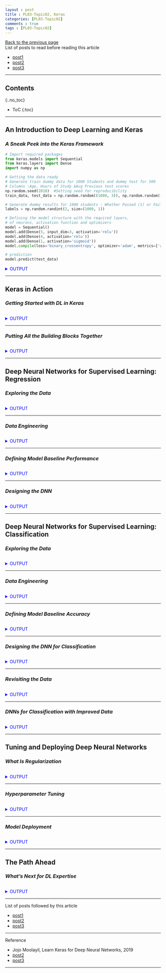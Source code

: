 ```yaml
---
layout : post
title : PL03-Topic02, Keras
categories: [PL03-Topic02]
comments : true
tags : [PL03-Topic02]
---
```

[Back to the previous page](https://userdyk-github.github.io/pl03/PL03-Libraries.html) <br>
List of posts to read before reading this article
- <a href='https://userdyk-github.github.io/'>post1</a>
- <a href='https://userdyk-github.github.io/'>post2</a>
- <a href='https://userdyk-github.github.io/'>post3</a>

---

## Contents
{:.no_toc}

* ToC
{:toc}

<hr class="division1">

## **An Introduction to Deep Learning and Keras**

### ***A Sneak Peek into the Keras Framework***

```python
# Import required packages 
from keras.models import Sequential
from keras.layers import Dense
import numpy as np

# Getting the data ready 
# Generate train dummy data for 1000 Students and dummy test for 500
# Columns :Age, Hours of Study &Avg Previous test scores 
np.random.seed(2018)  #Setting seed for reproducibility 
train_data, test_data = np.random.random((1000, 3)), np.random.random((500, 3))

# Generate dummy results for 1000 students : Whether Passed (1) or Failed (0) 
labels = np.random.randint(2, size=(1000, 1))

# Defining the model structure with the required layers, 
# of neurons, activation function and optimizers
model = Sequential() 
model.add(Dense(5, input_dim=3, activation='relu'))
model.add(Dense(4, activation='relu'))
model.add(Dense(1, activation='sigmoid'))
model.compile(loss='binary_crossentropy', optimizer='adam', metrics=['accuracy'])

# prediction
model.predict(test_data)
```
<details markdown="1">
<summary class='jb-small' style="color:blue">OUTPUT</summary>
<hr class='division3'>
```
array([[0.46861026],
       [0.5       ],
       [0.5       ],
       [0.4871366 ],
       [0.49903315],
       [0.49717814],
       [0.5       ],
       [0.5       ],
       [0.48589122],
       [0.5       ],
       [0.45769817],
       [0.4761914 ],
       [0.457347  ],
       [0.5       ],
       [0.5       ],
       [0.5       ],
       [0.5       ],
       [0.4494737 ],
       [0.5       ],
       [0.5       ],
       [0.5       ],
       [0.44512787],
       [0.5       ],
       [0.5       ],
       [0.5       ],
       [0.48044527],
       [0.47858024],
       [0.4603199 ],
       [0.45580456],
       [0.5       ],
       [0.4651043 ],
       [0.49338886],
       [0.4749441 ],
       [0.5       ],
       [0.49502167],
       [0.5       ],
       [0.47981036],
       [0.5       ],
       [0.5       ],
       [0.5       ],
       [0.5       ],
       [0.48544034],
       [0.48941973],
       [0.5       ],
       [0.48072588],
       [0.5       ],
       [0.5       ],
       [0.5       ],
       [0.45014045],
       [0.44670266],
       [0.5       ],
       [0.5       ],
       [0.48535347],
       [0.5       ],
       [0.5       ],
       [0.47732565],
       [0.5       ],
       [0.5       ],
       [0.5       ],
       [0.49381864],
       [0.5       ],
       [0.46737075],
       [0.4895167 ],
       [0.5       ],
       [0.5       ],
       [0.48813877],
       [0.4902516 ],
       [0.5       ],
       [0.49239618],
       [0.48788795],
       [0.5       ],
       [0.5       ],
       [0.5       ],
       [0.46241233],
       [0.5       ],
       [0.5       ],
       [0.47910354],
       [0.5       ],
       [0.5       ],
       [0.5       ],
       [0.4778831 ],
       [0.5       ],
       [0.4809639 ],
       [0.49061456],
       [0.5       ],
       [0.5       ],
       [0.5       ],
       [0.5       ],
       [0.4672264 ],
       [0.5       ],
       [0.5       ],
       [0.5       ],
       [0.5       ],
       [0.48984617],
       [0.5       ],
       [0.5       ],
       [0.5       ],
       [0.44785452],
       [0.44669122],
       [0.5       ],
       [0.45972908],
       [0.5       ],
       [0.4553304 ],
       [0.455316  ],
       [0.49323598],
       [0.4539035 ],
       [0.5       ],
       [0.47961783],
       [0.5       ],
       [0.5       ],
       [0.48219115],
       [0.5       ],
       [0.4614902 ],
       [0.5       ],
       [0.5       ],
       [0.5       ],
       [0.45767388],
       [0.5       ],
       [0.46886587],
       [0.5       ],
       [0.5       ],
       [0.4554451 ],
       [0.49468303],
       [0.4883898 ],
       [0.4869569 ],
       [0.5       ],
       [0.5       ],
       [0.5       ],
       [0.5       ],
       [0.5       ],
       [0.5       ],
       [0.5       ],
       [0.44213676],
       [0.5       ],
       [0.5       ],
       [0.5       ],
       [0.47811604],
       [0.5       ],
       [0.47985232],
       [0.5       ],
       [0.5       ],
       [0.4689154 ],
       [0.493751  ],
       [0.46989655],
       [0.47616476],
       [0.48950237],
       [0.5       ],
       [0.5       ],
       [0.5       ],
       [0.48598233],
       [0.4775344 ],
       [0.5       ],
       [0.45221633],
       [0.49905425],
       [0.5       ],
       [0.499446  ],
       [0.5       ],
       [0.46162453],
       [0.5       ],
       [0.47051904],
       [0.4691319 ],
       [0.5       ],
       [0.5       ],
       [0.5       ],
       [0.4740395 ],
       [0.45277733],
       [0.5       ],
       [0.4564892 ],
       [0.5       ],
       [0.5       ],
       [0.49884546],
       [0.46130854],
       [0.5       ],
       [0.5       ],
       [0.5       ],
       [0.5       ],
       [0.5       ],
       [0.5       ],
       [0.4926    ],
       [0.48179826],
       [0.5       ],
       [0.5       ],
       [0.5       ],
       [0.5       ],
       [0.5       ],
       [0.49798712],
       [0.5       ],
       [0.5       ],
       [0.45516366],
       [0.5       ],
       [0.5       ],
       [0.4920945 ],
       [0.5       ],
       [0.4598429 ],
       [0.5       ],
       [0.49746007],
       [0.5       ],
       [0.5       ],
       [0.5       ],
       [0.4860358 ],
       [0.49647668],
       [0.5       ],
       [0.49259648],
       [0.5       ],
       [0.5       ],
       [0.5       ],
       [0.5       ],
       [0.5       ],
       [0.43963608],
       [0.4893422 ],
       [0.5       ],
       [0.5       ],
       [0.5       ],
       [0.5       ],
       [0.5       ],
       [0.48110956],
       [0.5       ],
       [0.5       ],
       [0.47620666],
       [0.48131967],
       [0.5       ],
       [0.44337678],
       [0.5       ],
       [0.47810593],
       [0.5       ],
       [0.49771672],
       [0.5       ],
       [0.4850363 ],
       [0.5       ],
       [0.5       ],
       [0.5       ],
       [0.4728559 ],
       [0.5       ],
       [0.43829784],
       [0.5       ],
       [0.48699516],
       [0.47709987],
       [0.45873278],
       [0.5       ],
       [0.5       ],
       [0.46810988],
       [0.4423706 ],
       [0.45269522],
       [0.5       ],
       [0.5       ],
       [0.49126446],
       [0.5       ],
       [0.5       ],
       [0.5       ],
       [0.5       ],
       [0.45363984],
       [0.5       ],
       [0.4955496 ],
       [0.5       ],
       [0.5       ],
       [0.5       ],
       [0.5       ],
       [0.4812972 ],
       [0.4961452 ],
       [0.5       ],
       [0.5       ],
       [0.5       ],
       [0.5       ],
       [0.49168992],
       [0.5       ],
       [0.5       ],
       [0.5       ],
       [0.5       ],
       [0.5       ],
       [0.4809775 ],
       [0.49608806],
       [0.5       ],
       [0.5       ],
       [0.47963938],
       [0.44129932],
       [0.5       ],
       [0.49104202],
       [0.5       ],
       [0.5       ],
       [0.5       ],
       [0.5       ],
       [0.5       ],
       [0.46731406],
       [0.5       ],
       [0.4763571 ],
       [0.48989794],
       [0.5       ],
       [0.47873837],
       [0.48685396],
       [0.44853798],
       [0.5       ],
       [0.45057768],
       [0.5       ],
       [0.5       ],
       [0.5       ],
       [0.44581726],
       [0.5       ],
       [0.470196  ],
       [0.5       ],
       [0.5       ],
       [0.5       ],
       [0.48286352],
       [0.4708736 ],
       [0.5       ],
       [0.48428866],
       [0.49608368],
       [0.49180642],
       [0.49760553],
       [0.48642245],
       [0.5       ],
       [0.48359075],
       [0.5       ],
       [0.47129646],
       [0.5       ],
       [0.5       ],
       [0.5       ],
       [0.48513818],
       [0.5       ],
       [0.4847001 ],
       [0.5       ],
       [0.5       ],
       [0.5       ],
       [0.45158532],
       [0.5       ],
       [0.43724394],
       [0.5       ],
       [0.5       ],
       [0.5       ],
       [0.5       ],
       [0.5       ],
       [0.5       ],
       [0.5       ],
       [0.5       ],
       [0.5       ],
       [0.5       ],
       [0.5       ],
       [0.49842736],
       [0.5       ],
       [0.5       ],
       [0.5       ],
       [0.5       ],
       [0.5       ],
       [0.486489  ],
       [0.5       ],
       [0.48554513],
       [0.46738636],
       [0.46067977],
       [0.5       ],
       [0.49288484],
       [0.49808577],
       [0.5       ],
       [0.47935903],
       [0.5       ],
       [0.5       ],
       [0.49170375],
       [0.5       ],
       [0.48575062],
       [0.47335696],
       [0.4707052 ],
       [0.49207035],
       [0.49726796],
       [0.47241187],
       [0.5       ],
       [0.48718768],
       [0.5       ],
       [0.5       ],
       [0.48753804],
       [0.4469036 ],
       [0.48337868],
       [0.5       ],
       [0.5       ],
       [0.5       ],
       [0.5       ],
       [0.5       ],
       [0.5       ],
       [0.5       ],
       [0.5       ],
       [0.5       ],
       [0.48221645],
       [0.5       ],
       [0.5       ],
       [0.44933993],
       [0.48225254],
       [0.5       ],
       [0.5       ],
       [0.5       ],
       [0.5       ],
       [0.5       ],
       [0.5       ],
       [0.5       ],
       [0.5       ],
       [0.5       ],
       [0.5       ],
       [0.49955   ],
       [0.49696365],
       [0.5       ],
       [0.5       ],
       [0.4766759 ],
       [0.5       ],
       [0.5       ],
       [0.4987182 ],
       [0.5       ],
       [0.5       ],
       [0.5       ],
       [0.5       ],
       [0.48441914],
       [0.4998613 ],
       [0.49269322],
       [0.5       ],
       [0.5       ],
       [0.49953914],
       [0.45121452],
       [0.47463357],
       [0.5       ],
       [0.49355683],
       [0.49730018],
       [0.5       ],
       [0.45835817],
       [0.48800233],
       [0.5       ],
       [0.5       ],
       [0.5       ],
       [0.5       ],
       [0.482607  ],
       [0.5       ],
       [0.5       ],
       [0.47719622],
       [0.5       ],
       [0.5       ],
       [0.5       ],
       [0.5       ],
       [0.5       ],
       [0.47293794],
       [0.45628643],
       [0.4928253 ],
       [0.5       ],
       [0.5       ],
       [0.5       ],
       [0.49660018],
       [0.5       ],
       [0.5       ],
       [0.48088828],
       [0.4916831 ],
       [0.5       ],
       [0.5       ],
       [0.5       ],
       [0.5       ],
       [0.5       ],
       [0.5       ],
       [0.5       ],
       [0.5       ],
       [0.5       ],
       [0.5       ],
       [0.5       ],
       [0.5       ],
       [0.5       ],
       [0.5       ],
       [0.5       ],
       [0.4545645 ],
       [0.5       ],
       [0.5       ],
       [0.5       ],
       [0.5       ],
       [0.5       ],
       [0.48393992],
       [0.481249  ],
       [0.4806497 ],
       [0.5       ],
       [0.48546207],
       [0.5       ],
       [0.5       ],
       [0.5       ],
       [0.5       ],
       [0.5       ],
       [0.48384792],
       [0.43787992],
       [0.49809563],
       [0.44570938],
       [0.5       ],
       [0.5       ],
       [0.5       ],
       [0.5       ],
       [0.47671646],
       [0.4882306 ],
       [0.48982742],
       [0.5       ],
       [0.49670562],
       [0.5       ],
       [0.49662828],
       [0.49385524],
       [0.5       ],
       [0.5       ],
       [0.45512325],
       [0.5       ],
       [0.48274958],
       [0.5       ],
       [0.5       ],
       [0.5       ],
       [0.49668145],
       [0.5       ]], dtype=float32)
```
<hr class='division3'>
</details>

<hr class="division2">

## **Keras in Action**

### ***Getting Started with DL in Keras***

```python
```
<details markdown="1">
<summary class='jb-small' style="color:blue">OUTPUT</summary>
<hr class='division3'>
<hr class='division3'>
</details>

---

### ***Putting All the Building Blocks Together***

```python
```
<details markdown="1">
<summary class='jb-small' style="color:blue">OUTPUT</summary>
<hr class='division3'>
<hr class='division3'>
</details>

<hr class="division2">

## **Deep Neural Networks for Supervised Learning: Regression**

### ***Exploring the Data***

```python
```
<details markdown="1">
<summary class='jb-small' style="color:blue">OUTPUT</summary>
<hr class='division3'>
<hr class='division3'>
</details>

---

### ***Data Engineering***

```python
```
<details markdown="1">
<summary class='jb-small' style="color:blue">OUTPUT</summary>
<hr class='division3'>
<hr class='division3'>
</details>

---

### ***Defining Model Baseline Performance***

```python
```
<details markdown="1">
<summary class='jb-small' style="color:blue">OUTPUT</summary>
<hr class='division3'>
<hr class='division3'>
</details>

---

### ***Designing the DNN***

```python
```
<details markdown="1">
<summary class='jb-small' style="color:blue">OUTPUT</summary>
<hr class='division3'>
<hr class='division3'>
</details>


<hr class="division2">

## **Deep Neural Networks for Supervised Learning: Classification**

### ***Exploring the Data***

```python
```
<details markdown="1">
<summary class='jb-small' style="color:blue">OUTPUT</summary>
<hr class='division3'>
<hr class='division3'>
</details>

---

### ***Data Engineering***

```python
```
<details markdown="1">
<summary class='jb-small' style="color:blue">OUTPUT</summary>
<hr class='division3'>
<hr class='division3'>
</details>

---

### ***Defining Model Baseline Accuracy***

```python
```
<details markdown="1">
<summary class='jb-small' style="color:blue">OUTPUT</summary>
<hr class='division3'>
<hr class='division3'>
</details>

---

### ***Designing the DNN for Classification***

```python
```
<details markdown="1">
<summary class='jb-small' style="color:blue">OUTPUT</summary>
<hr class='division3'>
<hr class='division3'>
</details>

---

### ***Revisiting the Data***

```python
```
<details markdown="1">
<summary class='jb-small' style="color:blue">OUTPUT</summary>
<hr class='division3'>
<hr class='division3'>
</details>

---

### ***DNNs for Classification with Improved Data***

```python
```
<details markdown="1">
<summary class='jb-small' style="color:blue">OUTPUT</summary>
<hr class='division3'>
<hr class='division3'>
</details>


<hr class="division2">

## **Tuning and Deploying Deep Neural Networks**

### ***What Is Regularization***

```python
```
<details markdown="1">
<summary class='jb-small' style="color:blue">OUTPUT</summary>
<hr class='division3'>
<hr class='division3'>
</details>

---

### ***Hyperparameter Tuning***

```python
```
<details markdown="1">
<summary class='jb-small' style="color:blue">OUTPUT</summary>
<hr class='division3'>
<hr class='division3'>
</details>

---


### ***Model Deployment***

```python
```
<details markdown="1">
<summary class='jb-small' style="color:blue">OUTPUT</summary>
<hr class='division3'>
<hr class='division3'>
</details>


<hr class="division2">

## **The Path Ahead**

### ***What’s Next for DL Expertise***

```python
```
<details markdown="1">
<summary class='jb-small' style="color:blue">OUTPUT</summary>
<hr class='division3'>
<hr class='division3'>
</details>

<hr class="division1">

List of posts followed by this article
- [post1](https://userdyk-github.github.io/)
- <a href='https://userdyk-github.github.io/'>post2</a>
- <a href='https://userdyk-github.github.io/'>post3</a>

---

Reference
- Jojo Moolayil, Learn Keras for Deep Neural Networks, 2019
- <a href='https://userdyk-github.github.io/'>post2</a>
- <a href='https://userdyk-github.github.io/'>post3</a>

---





